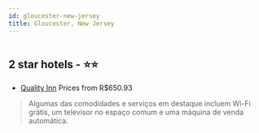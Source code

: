 ```yaml
---
id: gloucester-new-jersey
title: Gloucester, New Jersey
---
```


<center><img src="https://i.travelapi.com/hotels/1000000/50000/40900/40819/76256632_z.jpg" alt="" /></center>


##  2 star hotels - ⭐️⭐️

-    [Quality Inn](https://www.hurb.com/br/aud/https://www.hurb.com/br/hotels/gloucester/quality-inn-HT-JZ8W?cmp=18055) Prices from R$650.93
   > Algumas das comodidades e serviços em destaque incluem Wi-Fi grátis, um televisor no espaço comum e uma máquina de venda automática.
